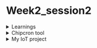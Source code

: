 # Week2_session2
<details>
<summary>Learnings</summary>
 In this session the RISC-HDP cohort was introduced to the chipcron tool developed by the trainer of the course Mayank Kabra
 This tool is a an automatic RISCV core generator tool which spits out synthesizable RTL for a RISC core based on the specification provided by the user Core's specification 
 depends on the application for which the RISCV core needs to be created. The tool also generates a verilog testbench to test the core 
 This session's task for each member of the cohort is to identify an IoT application for which they would like to generate a RISC core using the ChipCron tool
</details>
<details> <summary> Chipcron tool </summary>
1. The interface -  Tool provides a script based interface to the user where the user can modify a json file to specify their RISC-V core. 
 Fields in the json file are self explainatory ..e.g. Alu_dist actually indicates the number of pipeline stages needed.
 The idea is to choose the parameters wisely and fully based on the exact needs of the application program. For example if the code only has 50 instructions then a small 
 instruction memory will be sufficient and PC size of 6 bits can cater to the needs of the program. Similarly we can choose what all instructions our code needs and only implement those instructions in the microarchitecture of our core 
    <img width="563" alt="image" src="https://github.com/jaya117/RISCV-HDP/assets/139655462/0f569ef3-4a79-4149-8069-6d1078364049">
2. Steps to use the tool
   

</details>
<details> 
  <summary> My IoT project </summary>
  Still thinking about it.
  
  
</details>
